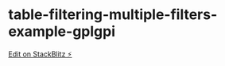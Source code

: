 # table-filtering-multiple-filters-example-gplgpi

[Edit on StackBlitz ⚡️](https://stackblitz.com/edit/table-filtering-multiple-filters-example-gplgpi)